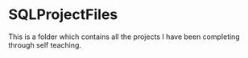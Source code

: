 # SQLProjectFiles
 This is a folder which contains all the projects I have been completing through self teaching. 
